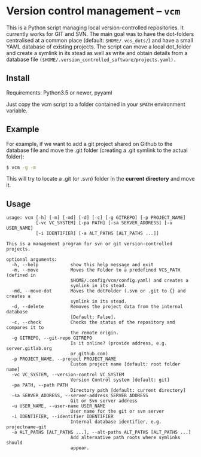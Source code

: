 # Version control management – `vcm`
This is a Python script managing local version-controlled repositories.
It currently works for GIT and SVN.
The main goal was to have the dot-folders centralised at a common place
 (default: `$HOME/.vcs_dots/`) and have a small YAML database of
 existing projects.
The script can move a local dot_folder and create a symlink in its stead as
 well as write and obtain details from a database file
 `($HOME/.version_controlled_software/projects.yaml).`

## Install

Requirements: Python3.5 or newer, pyyaml

Just copy the vcm script to a folder contained in your ```$PATH``` environment
 variable.


## Example

For example, if we want to add a git project shared on Github to the database file
 and move the .git folder (creating a .git symlink to the actual folder):

 ```bash
 $ vcm -g -m
 ```
This will try to locate a .git (or .svn) folder in the **current directory**
 and move it.


## Usage

```Text
usage: vcm [-h] [-m] [-md] [-d] [-c] [-g GITREPO] [-p PROJECT_NAME]
           [-vc VC_SYSTEM] [-pa PATH] [-sa SERVER_ADDRESS] [-u USER_NAME]
           [-i IDENTIFIER] [-a ALT_PATHS [ALT_PATHS ...]]

This is a management program for svn or git version-controlled projects.

optional arguments:
  -h, --help            show this help message and exit
  -m, --move            Moves the Folder to a predefined VCS_PATH (defined in
                        $HOME/.config/vcm/config.yaml) and creates a
                        symlink in its stead.
  -md, --move-dot       Moves the dotFolder (.svn or .git to {} and creates a
                        symlink in its stead.
  -d, --delete          Removes the project data from the internal database
                        [Default: False].
  -c, --check           Checks the status of the repository and compares it to
                        the remote origin.
  -g GITREPO, --git-repo GITREPO
                        Is it online? (provide address, e.g. server.gitlab.org
                        or github.com)
  -p PROJECT_NAME, --project PROJECT_NAME
                        Custom project name [default: root folder name]
  -vc VC_SYSTEM, --version-control VC_SYSTEM
                        Version Control system [default: git]
  -pa PATH, --path PATH
                        Directory path [default: current directory]
  -sa SERVER_ADDRESS, --server-address SERVER_ADDRESS
                        Git or Svn server address
  -u USER_NAME, --user-name USER_NAME
                        User name for the git or svn server
  -i IDENTIFIER, --identifier IDENTIFIER
                        Internal database identifier, e.g. projectname-git
  -a ALT_PATHS [ALT_PATHS ...], --alt-paths ALT_PATHS [ALT_PATHS ...]
                        Add alternative path roots where symlinks should
                        appear.

```
